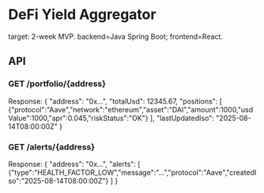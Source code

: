 # DeFi Yield Aggregator
target: 2-week MVP. backend=Java Spring Boot; frontend=React.

## API

### GET /portfolio/{address}
Response:
{
  "address": "0x...",
  "totalUsd": 12345.67,
  "positions": [
    {"protocol":"Aave","network":"ethereum","asset":"DAI","amount":1000,"usdValue":1000,"apr":0.045,"riskStatus":"OK"}
  ],
  "lastUpdatedIso": "2025-08-14T08:00:00Z"
}

### GET /alerts/{address}
Response:
{
  "address": "0x...",
  "alerts": [
    {"type":"HEALTH_FACTOR_LOW","message":"...","protocol":"Aave","createdIso":"2025-08-14T08:00:00Z"}
  ]
}
